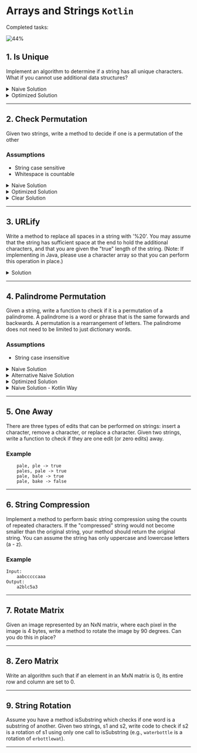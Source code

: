 # Arrays and Strings `Kotlin`

Completed tasks:

![44%](https://progress-bar.dev/44)

## 1. Is Unique

Implement an algorithm to determine if a string has all unique characters. What if you cannot use additional data structures?

<details>
<summary>Naive Solution </summary>

#### Assumptions

- String contains only `ASCII` symbols

#### Complexity

- Time Complexity: `O(N)` - but never exceed number of symbols ```O(min(c, N)) = O(c)```
- Space Complexity: `O(1)`

#### Implementation

   ```kotlin
   fun naiveIsUniqueChars(testStr: String): Boolean {
    if (testStr.length > 128) return false

    val used = Array(128) { false }

    for (i in IntRange(0, testStr.length - 1)) {
        val symbolCode = testStr[i].toInt()
        if (used[symbolCode]) {
            return false
        }
        used[symbolCode] = true
    }
    return true
}
   ```

</details>

<details>
<summary>Optimized Solution </summary>

#### Assumptions:

- String contains only `a-z` symbols

#### Complexity

- Time Complexity: `O(N)` - but never exceed number of symbols ```O(min(c, N)) = O(c)```
- Space Complexity: `O(1)`

#### Implementation

   ```kotlin
   fun optimizedIsUniqueChars(testStr: String): Boolean {
    if (testStr.length > 26) return false

    var a = 0

    for (i in IntRange(0, testStr.length - 1)) {
        val symbolCode = testStr[i].toInt() - 'a'.toInt()
        if ((a and (1 shl symbolCode)) > 0) {
            return false
        }

        a = a or (1 shl symbolCode)
    }
    return true
}
   ```

</details>
<hr/>

## 2. Check Permutation

Given two strings, write a method to decide if one is a permutation of the other

### Assumptions

- String case sensitive
- Whitespace is countable

<details>
<summary>Naive Solution </summary>

#### Complexity

- Time Complexity: `O(N)`

- Space Complexity: `O(N)`

#### Implementation

   ```kotlin
   fun naiveCheckPermutation(first: String, second: String): Boolean {
    if (first.length != second.length) {
        return false
    }

    val counter = HashMap<Int, Int>()

    for (i in IntRange(0, first.length - 1)) {
        val symbolCode = first[i].toInt()

        counter[symbolCode] = (counter[symbolCode] ?: 0) + 1
    }

    val secondCounter = HashMap<Int, Int>()

    for (i in IntRange(0, first.length - 1)) {
        val symbolCode = second[i].toInt()

        secondCounter[symbolCode] = (secondCounter[symbolCode] ?: 0) + 1
    }

    for ((key, value) in counter) {
        if (secondCounter[key] != value) {
            return false
        }
    }

    return true
}
   ```

</details>

<details>
<summary>Optimized Solution</summary>

#### Complexity

- Time Complexity: `O(N)`

- Space Complexity: `O(N)`

#### Implementation

   ```kotlin
   fun optimizedCheckPermutation(first: String, second: String): Boolean {
    if (first.length != second.length) {
        return false
    }

    val counter = HashMap<Int, Int>()

    for (i in IntRange(0, first.length - 1)) {
        val symbolCode = first[i].toInt()

        counter[symbolCode] = (counter[symbolCode] ?: 0) + 1
    }

    for (i in IntRange(0, first.length - 1)) {
        val symbolCode = second[i].toInt()

        if ((counter[symbolCode] ?: 0) == 0) {
            return false
        }
        counter[symbolCode] = counter[symbolCode]!! - 1
    }

    return true
}
   ```

</details>

<details>
<summary>Clear Solution</summary>

#### Complexity

- Time Complexity: `O(N log N)`

- Space Complexity: `O(1)`

#### Implementation

   ```kotlin
   fun clearCheckPermutation(first: String, second: String): Boolean {
    if (first.length != second.length) {
        return false
    }

    val firstSorted = first.toCharArray()
    val secondSorted = first.toCharArray()
    firstSorted.sort()
    secondSorted.sort()

    for (i in IntRange(0, first.length - 1)) {
        if (firstSorted[i] != secondSorted[i]) {
            return false
        }
    }

    return true
}
   ```

</details>

<hr/>

## 3. URLify

Write a method to replace all spaces in a string with '%20'. You may assume that the string has sufficient space at the end to hold the
additional characters, and that you are given the "true"
length of the string. (Note: If implementing in Java, please use a character array so that you can perform this operation in place.)


<details>
<summary>Solution</summary>

#### Complexity

- Time Complexity: `O(N)`

- Space Complexity: `O(1)`

#### Implementation

   ```kotlin
   fun inplaceURlify(chars: CharArray, length: Int): CharArray {
    var whitespaceCounter = 0
    for (i in IntRange(0, length - 1)) {
        if (chars[i] == ' ') {
            ++whitespaceCounter
        }
    }
    if (whitespaceCounter == 0) {
        return chars
    }

    val replacedBy = "%20".toCharArray()
    var newLength = length + whitespaceCounter * 2 - 1
    var i = length - 1
    while (i >= 0) {
        if (chars[i] == ' ') {
            for (j in IntRange(0, replacedBy.size - 1).reversed()) {
                chars[newLength - j] = replacedBy[replacedBy.size - j - 1]
            }
            newLength -= replacedBy.size
        } else {
            chars[newLength] = chars[i]
            newLength -= 1
        }
        --i
    }
    return chars
}
   ```

</details>

<hr/>

## 4. Palindrome Permutation

Given a string, write a function to check if it is a permutation of a palindrome. A palindrome is a word or phrase that is the same forwards
and backwards. A permutation is a rearrangement of letters. The palindrome does not need to be limited to just dictionary words.

### Assumptions

- String case insensitive

<details>
<summary>Naive Solution </summary>

#### Complexity

- Time Complexity: `O(N)`

- Space Complexity: `O(1)`

#### Implementation

   ```kotlin
    fun naiveIsPalindromePermutation(testStr: String): Boolean {
        val preparedTestString = testStr.toLowerCase().filter { it != ' ' }.toCharArray()
        val isStrLenEven = preparedTestString.size % 2 == 0
        val charsMap = HashMap<Char, Int>()
        preparedTestString.forEach {
            charsMap[it] = (charsMap[it] ?: 0) + 1
        }
    
        var hasOddNumberOfChars = false
        for (value in charsMap.values) {
            if (value % 2 != 0) {
                if (hasOddNumberOfChars || isStrLenEven) {
                    return false
                }
                hasOddNumberOfChars = true
            }
        }
        return true
    }
   ```

</details>

<details>
<summary>Alternative Naive Solution </summary>

#### Complexity

- Time Complexity: `O(N)`

- Space Complexity: `O(1)`

#### Implementation

   ```kotlin
    fun alternativeNaiveIsPalindromePermutation(testStr: String): Boolean {
        val charsMap = HashMap<Char, Int>()
        var countOdd = 0
        testStr.toLowerCase().toCharArray().filter { it != ' ' }.forEach {
            charsMap[it] = (charsMap[it] ?: 0) + 1
            if(charsMap[it]!! % 2 == 1){
                ++countOdd
            } else{
                --countOdd
            }
        }
    
        return countOdd <= 1
    }
   ```

</details>

<details>
<summary>Optimized Solution</summary>

#### Complexity

- Time Complexity: `O(N)`

- Space Complexity: `O(1)`

#### Implementation

   ```kotlin
        fun optimizedIsPalindromePermutation(testStr: String): Boolean {
            val bitVector = createBitVector(testStr)
            return bitVector == 0 || checkExactlyOneBitSet(bitVector)
        }

        fun createBitVector(testStr: String): Int {
            var bitVector = 0
            for (char in testStr.toCharArray()) {
                val x = getCharNumber(char)
                bitVector = toggle(bitVector, x)
            }
            return bitVector
        }
        
        fun getCharNumber(char: Char): Int {
            return char.toLowerCase().toInt() - 'a'.toInt()
        }
        
        fun toggle(bitVector: Int, index: Int): Int {
            if (index < 0) return bitVector
        
            val mask = 1.shl(index)
        
            return if ((bitVector.and(mask)) == 0) {
                bitVector.or(mask)
            } else {
                bitVector.and(mask.inv())
            }
        }

        fun checkExactlyOneBitSet(bitVector: Int): Boolean {
            return bitVector.and(bitVector - 1) == 0
        }
   ```

</details>

<details>
<summary>Naive Solution - Kotlin Way</summary>

#### Complexity

- Time Complexity: `O(N)`

- Space Complexity: `O(1)`

#### Implementation

   ```kotlin
    fun isPalindromePermutationKotlinWay(testStr: String): Boolean {
        val preparedTestString = testStr.toLowerCase().filter { it != ' ' }.toCharArray()
        val charsMap = preparedTestString.toTypedArray().groupingBy { it }.eachCount()
    
        return charsMap.values.filter { it % 2 != 0 }.count() <= 1
    }
   ```

</details>

<hr/>

## 5. One Away

There are three types of edits that can be performed on strings: insert a character, remove a character, or replace a character. Given two
strings, write a function to check if they are one edit (or zero edits) away.

### Example

```
    pale, ple -> true
    pales, pale -> true
    pale, bale -> true
    pale, bake -> false
```

<hr/>

## 6. String Compression

Implement a method to perform basic string compression using the counts of repeated characters. If the "compressed" string would not become
smaller than the original string, your method should return the original string. You can assume the string has only uppercase and lowercase
letters (a - z).

### Example

```
Input:
    aabcccccaaa
Output:
    a2blc5a3
```

<hr/>

## 7. Rotate Matrix

Given an image represented by an NxN matrix, where each pixel in the image is 4 bytes, write a method to rotate the image by 90 degrees. Can
you do this in place?

<hr/>

## 8. Zero Matrix

Write an algorithm such that if an element in an MxN matrix is 0, its entire row and column are set to 0.

<hr/>

## 9. String Rotation

Assume you have a method isSubstring which checks if one word is a substring of another. Given two strings, s1 and s2, write code to check
if s2 is a rotation of s1 using only one call to isSubstring (e.g., `waterbottle` is a rotation of `erbottlewat`).

<hr/>
